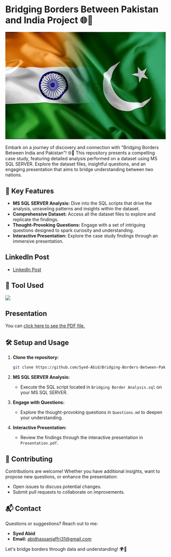 # Bridging Borders Between Pakistan and India Project 🌐🤝

<div align="center">
  <img src="https://github.com/Syed-Abid/Bridging-Borders-Between-Pakistan-and-India-Project-/blob/main/India%20Pakistan%20Flag.png" alt="India Pakistan Unity">
</div>

Embark on a journey of discovery and connection with "Bridging Borders Between India and Pakistan"! 🌐🤝 This repository presents a compelling case study, featuring detailed analysis performed on a dataset using MS SQL SERVER. Explore the dataset files, insightful questions, and an engaging presentation that aims to bridge understanding between two nations.

## 🚀 Key Features

- **MS SQL SERVER Analysis:** Dive into the SQL scripts that drive the analysis, unraveling patterns and insights within the dataset.
- **Comprehensive Dataset:** Access all the dataset files to explore and replicate the findings.
- **Thought-Provoking Questions:** Engage with a set of intriguing questions designed to spark curiosity and understanding.
- **Interactive Presentation:** Explore the case study findings through an immersive presentation.

## LinkedIn Post
- [LinkedIn Post](https://www.linkedin.com/posts/syed-abid-hassan-bb569b1b8_india-pakistan-cultural-affinities-bridging-activity-7146038942675488768-7g9R?utm_source=share&utm_medium=member_desktop)

## 🧰 Tool Used

<div style="display: flex; justify-content: space-between;">
  <img src="https://github.com/Syed-Abid/Product-Performance-Insights/blob/main/sql%20server.png" style="margin-right: 10px;" width="100" />
</div>

## Presentation

<object data="https://github.com/Syed-Abid/Bridging-Borders-Between-Pakistan-and-India-Project-/blob/main/Final%20Presentation.pdf" type="application/pdf" width="100%" height="600px">
  <p>You can <a href="https://github.com/Syed-Abid/Bridging-Borders-Between-Pakistan-and-India-Project-/blob/main/Final%20Presentation.pdf">click here to see the PDF file.</a></p>
</object>

## 🛠️ Setup and Usage

1. **Clone the repository:**
    ```bash
    git clone https://github.com/Syed-Abid/Bridging-Borders-Between-Pakistan-and-India-Project-.git
    ```

2. **MS SQL SERVER Analysis:**
    - Execute the SQL script located in `Bridging Border Analysis.sql` on your MS SQL SERVER.

3. **Engage with Questions:**
    - Explore the thought-provoking questions in `Questions.md` to deepen your understanding.

4. **Interactive Presentation:**
    - Review the findings through the interactive presentation in `Presentation.pdf`.

## 🤝 Contributing

Contributions are welcome! Whether you have additional insights, want to propose new questions, or enhance the presentation:

- Open issues to discuss potential changes.
- Submit pull requests to collaborate on improvements.

## 📬 Contact

Questions or suggestions? Reach out to me:

- **Syed Abid**
- **Email:** [abidhassanjaffri31@gmail.com](mailto:abidhassanjaffri31@gmail.com)

Let's bridge borders through data and understanding! 🌍🤝
